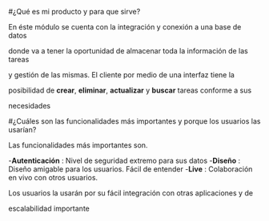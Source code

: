 #¿Qué es mi producto y para que sirve?

En éste módulo se cuenta con la integración y conexión a una base de datos

donde va a tener la oportunidad de almacenar toda la información de las tareas

y gestión de las mismas. El cliente por medio de una interfaz tiene la 

posibilidad de **crear**, **eliminar**, **actualizar** y **buscar** tareas conforme a sus 

necesidades

#¿Cuáles son las funcionalidades más importantes y porque los usuarios las usarían?

Las funcionalidades más importantes son. 

-**Autenticación** : Nivel de seguridad extremo para sus datos
-**Diseño** : Diseño amigable para los usuarios. Fácil de entender
-**Live** : Colaboración en vivo con otros usuarios.

Los usuarios la usarán por su fácil integración con otras aplicaciones y de

escalabilidad importante

